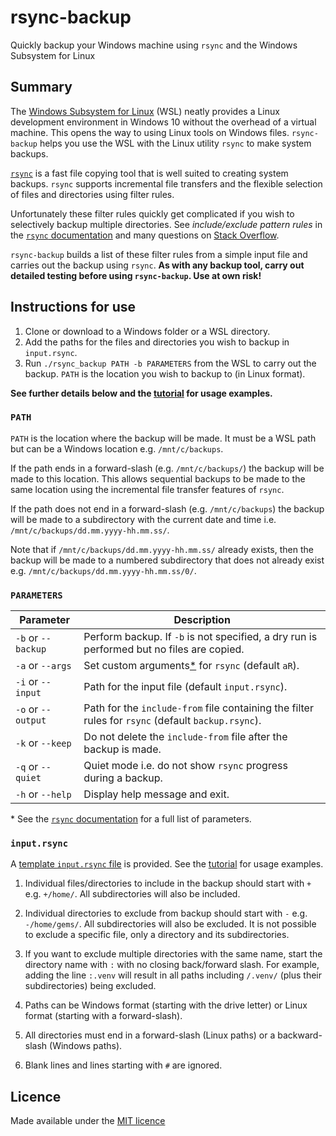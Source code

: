 # rsync-backup
Quickly backup your Windows machine using `rsync` and the Windows Subsystem for Linux

## Summary

The [Windows Subsystem for Linux](https://docs.microsoft.com/en-us/windows/wsl/about) (WSL) neatly provides a Linux development environment in Windows 10 without the overhead of a virtual machine.  This opens the way to using Linux tools on Windows files.  `rsync-backup` helps you use the WSL with the Linux utility `rsync` to make system backups.

[`rsync`](https://rsync.samba.org/) is a fast file copying tool that is well suited to creating system backups.  `rsync` supports incremental file transfers and the flexible selection of files and directories using filter rules.

Unfortunately these filter rules quickly get complicated if you wish to selectively backup multiple directories.  See *include/exclude pattern rules* in the [`rsync` documentation](https://download.samba.org/pub/rsync/rsync.html) and many questions on [Stack Overflow](https://www.google.com/search?q=rsync+filter+rules+site:stackoverflow.com).

`rsync-backup` builds a list of these filter rules from a simple input file and carries out the backup using `rsync`.  **As with any backup tool, carry out detailed testing before using `rsync-backup`.  Use at own risk!**

## Instructions for use

1. Clone or download to a Windows folder or a WSL directory.
2. Add the paths for the files and directories you wish to backup in `input.rsync`.
3. Run `./rsync_backup PATH -b PARAMETERS` from the WSL to carry out the backup.  `PATH` is the location you wish to backup to (in Linux format).

**See further details below and the [tutorial](https://github.com/philipdarke/rsync-backup/blob/master/TUTORIAL.md) for usage examples.**

### `PATH`

`PATH` is the location where the backup will be made.  It must be a WSL path but can be a Windows location e.g. `/mnt/c/backups`.

If the path ends in a forward-slash (e.g. `/mnt/c/backups/`) the backup will be made to this location.  This allows sequential backups to be made to the same location using the incremental file transfer features of `rsync`.

If the path does not end in a forward-slash (e.g. `/mnt/c/backups`) the backup will be made to a subdirectory with the current date and time i.e. `/mnt/c/backups/dd.mm.yyyy-hh.mm.ss/`.

Note that if `/mnt/c/backups/dd.mm.yyyy-hh.mm.ss/` already exists, then the backup will be made to a numbered subdirectory that does not already exist e.g. `/mnt/c/backups/dd.mm.yyyy-hh.mm.ss/0/`.

### `PARAMETERS`

Parameter          | Description
------------------ | -----------------------------------------------------------
`-b` or `--backup` | Perform backup.  If `-b` is not specified, a dry run is performed but no files are copied.
`-a` or `--args`   | Set custom arguments[*](#note1) for `rsync` (default `aR`).
`-i` or `--input`  | Path for the input file (default `input.rsync`).
`-o` or `--output` | Path for the `include-from` file containing the filter rules for `rsync` (default `backup.rsync`).
`-k` or `--keep`   | Do not delete the `include-from` file after the backup is made.
`-q` or `--quiet`  | Quiet mode i.e. do not show `rsync` progress during a backup.
`-h` or `--help`   | Display help message and exit.

<a name="note1">\*<a> See the [`rsync` documentation](https://download.samba.org/pub/rsync/rsync.html) for a full list of parameters.

### `input.rsync`

A [template `input.rsync` file](https://github.com/philipdarke/rsync-backup/blob/master/input.rsync) is provided.  See the [tutorial](https://github.com/philipdarke/rsync-backup/blob/master/TUTORIAL.md) for usage examples.

1. Individual files/directories to include in the backup should start with `+` e.g. `+/home/`.  All subdirectories will also be included.

2. Individual directories to exclude from backup should start with `-` e.g. `-/home/gems/`.  All subdirectories will also be excluded. It is not possible to exclude a specific file, only a directory and its subdirectories.

3. If you want to exclude multiple directories with the same name, start the directory name with `:` with no closing back/forward slash. For example, adding the line `:.venv` will result in all paths including `/.venv/` (plus their subdirectories) being excluded.

4. Paths can be Windows format (starting with the drive letter) or Linux format (starting with a forward-slash).

5. All directories must end in a forward-slash (Linux paths) or a backward-slash (Windows paths).

6. Blank lines and lines starting with `#` are ignored.

## Licence

Made available under the [MIT licence](https://github.com/philipdarke/rsync-backup/blob/master/LICENSE)
